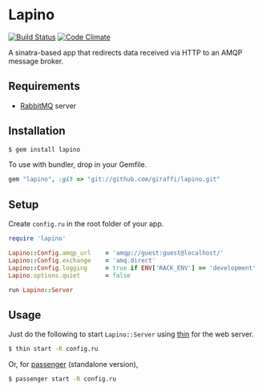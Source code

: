 # Lapino

[![Build Status](https://secure.travis-ci.org/giraffi/lapino.png?branch=master)](http://travis-ci.org/giraffi/lapino)&nbsp;[![Code Climate](https://codeclimate.com/badge.png)](https://codeclimate.com/github/giraffi/lapino)

A sinatra-based app that redirects data received via HTTP to an AMQP message broker.

## Requirements

* [RabbitMQ](http://www.rabbitmq.com/) server

## Installation

```bash
$ gem install lapino
```

To use with bundler, drop in your Gemfile.

```ruby
gem "lapino", :git => "git://github.com/giraffi/lapino.git"
```

## Setup

Create `config.ru` in the root folder of your app.

```ruby
require 'lapino'

Lapino::Config.amqp_url    = 'amqp://guest:guest@localhost/'
Lapino::Config.exchange    = 'amq.direct'
Lapino::Config.logging     = true if ENV['RACK_ENV'] == 'development'
Lapino.options.quiet       = false

run Lapino::Server
```

## Usage

Just do the following to start `Lapino::Server` using [thin](https://github.com/macournoyer/thin/) for the web server.

```bash
$ thin start -R config.ru
```

Or, for [passenger](http://www.modrails.com/) (standalone version),

```bash
$ passenger start -R config.ru
```